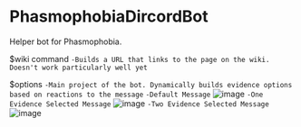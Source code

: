 # PhasmophobiaDircordBot

Helper bot for Phasmophobia.

$wiki command
`-Builds a URL that links to the page on the wiki. Doesn't work particularly well yet`

$options
`-Main project of the bot. Dynamically builds evidence options based on reactions to the message`
`-Default Message`
![image](https://user-images.githubusercontent.com/22804014/149194134-87660c0e-7f8f-4def-958d-b5c20948a019.png)
`-One Evidence Selected Message`
![image](https://user-images.githubusercontent.com/22804014/149194312-a98406d3-52fe-44c0-9eb2-1f29c5324f4d.png)
`-Two Evidence Selected Message`
![image](https://user-images.githubusercontent.com/22804014/149194339-aa30e3fe-f3bb-4b45-ab84-e5974a62968d.png)
